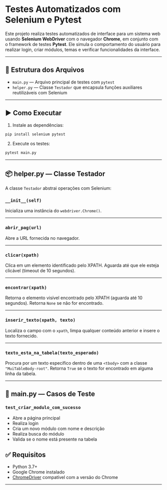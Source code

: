 # Testes Automatizados com Selenium e Pytest

Este projeto realiza testes automatizados de interface para um sistema web usando **Selenium WebDriver** com o navegador **Chrome**, em conjunto com o framework de testes **Pytest**. Ele simula o comportamento do usuário para realizar login, criar módulos, temas e verificar funcionalidades da interface.

---

## 📁 Estrutura dos Arquivos

- `main.py` — Arquivo principal de testes com `pytest`
- `helper.py` — Classe `Testador` que encapsula funções auxiliares reutilizáveis com Selenium

---

## ▶️ Como Executar

1. Instale as dependências:

```bash
pip install selenium pytest
```

2. Execute os testes:

```bash
pytest main.py
```

---

## 📦 helper.py — Classe Testador

A classe `Testador` abstrai operações com Selenium:

### `__init__(self)`
Inicializa uma instância do `webdriver.Chrome()`.

---

### `abrir_pag(url)`
Abre a URL fornecida no navegador.

---

### `clicar(xpath)`
Clica em um elemento identificado pelo XPATH. Aguarda até que ele esteja clicável (timeout de 10 segundos).

---

### `encontrar(xpath)`
Retorna o elemento visível encontrado pelo XPATH (aguarda até 10 segundos). Retorna `None` se não for encontrado.

---

### `inserir_texto(xpath, texto)`
Localiza o campo com o `xpath`, limpa qualquer conteúdo anterior e insere o texto fornecido.

---

### `texto_esta_na_tabela(texto_esperado)`
Procura por um texto específico dentro de uma `<tbody>` com a classe `"MuiTableBody-root"`. Retorna `True` se o texto for encontrado em alguma linha da tabela.

---



## 🧪 main.py — Casos de Teste

### `test_criar_modulo_com_sucesso`
- Abre a página principal
- Realiza login
- Cria um novo módulo com nome e descrição
- Realiza busca do módulo
- Valida se o nome está presente na tabela



## ✅ Requisitos

- Python 3.7+
- Google Chrome instalado
- [ChromeDriver](https://chromedriver.chromium.org/downloads) compatível com a versão do Chrome

---

